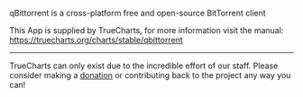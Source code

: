 qBittorrent is a cross-platform free and open-source BitTorrent client

This App is supplied by TrueCharts, for more information visit the manual: https://truecharts.org/charts/stable/qbittorrent

---

TrueCharts can only exist due to the incredible effort of our staff.
Please consider making a [donation](https://truecharts.org/docs/about/sponsor) or contributing back to the project any way you can!
